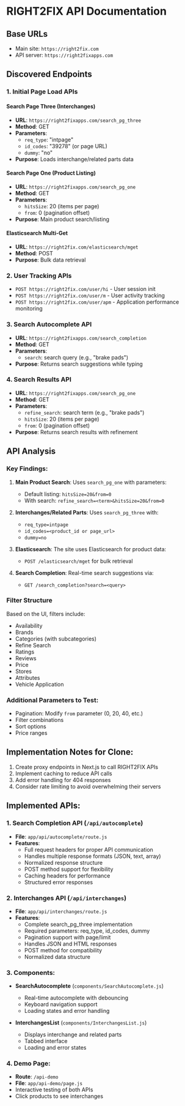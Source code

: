 # RIGHT2FIX API Documentation

## Base URLs
- Main site: `https://right2fix.com`
- API server: `https://right2fixapps.com`

## Discovered Endpoints

### 1. Initial Page Load APIs

#### Search Page Three (Interchanges)
- **URL**: `https://right2fixapps.com/search_pg_three`
- **Method**: GET
- **Parameters**:
  - `req_type`: "intpage"
  - `id_codes`: "39278" (or page URL)
  - `dummy`: "no"
- **Purpose**: Loads interchange/related parts data

#### Search Page One (Product Listing)
- **URL**: `https://right2fixapps.com/search_pg_one`
- **Method**: GET
- **Parameters**:
  - `hitsSize`: 20 (items per page)
  - `from`: 0 (pagination offset)
- **Purpose**: Main product search/listing

#### Elasticsearch Multi-Get
- **URL**: `https://right2fix.com/elasticsearch/mget`
- **Method**: POST
- **Purpose**: Bulk data retrieval

### 2. User Tracking APIs
- `POST https://right2fix.com/user/hi` - User session init
- `POST https://right2fix.com/user/m` - User activity tracking
- `POST https://right2fix.com/user/apm` - Application performance monitoring

### 3. Search Autocomplete API
- **URL**: `https://right2fixapps.com/search_completion`
- **Method**: GET
- **Parameters**:
  - `search`: search query (e.g., "brake pads")
- **Purpose**: Returns search suggestions while typing

### 4. Search Results API
- **URL**: `https://right2fixapps.com/search_pg_one`
- **Method**: GET
- **Parameters**:
  - `refine_search`: search term (e.g., "brake pads")
  - `hitsSize`: 20 (items per page)
  - `from`: 0 (pagination offset)
- **Purpose**: Returns search results with refinement

## API Analysis

### Key Findings:
1. **Main Product Search**: Uses `search_pg_one` with parameters:
   - Default listing: `hitsSize=20&from=0`
   - With search: `refine_search=<term>&hitsSize=20&from=0`

2. **Interchanges/Related Parts**: Uses `search_pg_three` with:
   - `req_type=intpage`
   - `id_codes=<product_id or page_url>`
   - `dummy=no`

3. **Elasticsearch**: The site uses Elasticsearch for product data:
   - `POST /elasticsearch/mget` for bulk retrieval

4. **Search Completion**: Real-time search suggestions via:
   - `GET /search_completion?search=<query>`

### Filter Structure
Based on the UI, filters include:
- Availability
- Brands
- Categories (with subcategories)
- Refine Search
- Ratings
- Reviews
- Price
- Stores
- Attributes
- Vehicle Application

### Additional Parameters to Test:
- Pagination: Modify `from` parameter (0, 20, 40, etc.)
- Filter combinations
- Sort options
- Price ranges

## Implementation Notes for Clone:
1. Create proxy endpoints in Next.js to call RIGHT2FIX APIs
2. Implement caching to reduce API calls
3. Add error handling for 404 responses
4. Consider rate limiting to avoid overwhelming their servers

## Implemented APIs:

### 1. Search Completion API (`/api/autocomplete`)
- **File**: `app/api/autocomplete/route.js`
- **Features**:
  - Full request headers for proper API communication
  - Handles multiple response formats (JSON, text, array)
  - Normalized response structure
  - POST method support for flexibility
  - Caching headers for performance
  - Structured error responses

### 2. Interchanges API (`/api/interchanges`)
- **File**: `app/api/interchanges/route.js`
- **Features**:
  - Complete search_pg_three implementation
  - Required parameters: req_type, id_codes, dummy
  - Pagination support with page/limit
  - Handles JSON and HTML responses
  - POST method for compatibility
  - Normalized data structure

### 3. Components:
- **SearchAutocomplete** (`components/SearchAutocomplete.js`)
  - Real-time autocomplete with debouncing
  - Keyboard navigation support
  - Loading states and error handling
  
- **InterchangesList** (`components/InterchangesList.js`)
  - Displays interchange and related parts
  - Tabbed interface
  - Loading and error states

### 4. Demo Page:
- **Route**: `/api-demo`
- **File**: `app/api-demo/page.js`
- Interactive testing of both APIs
- Click products to see interchanges